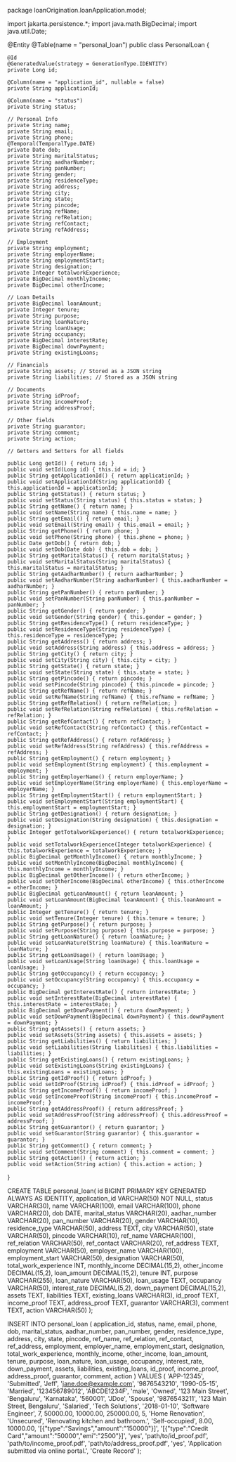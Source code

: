 package loanOrigination.loanApplication.model;

import jakarta.persistence.*;
import java.math.BigDecimal;
import java.util.Date;

@Entity
@Table(name = "personal_loan")
public class PersonalLoan {

    @Id
    @GeneratedValue(strategy = GenerationType.IDENTITY)
    private Long id;

    @Column(name = "application_id", nullable = false)
    private String applicationId;

    @Column(name = "status")
    private String status;

    // Personal Info
    private String name;
    private String email;
    private String phone;
    @Temporal(TemporalType.DATE)
    private Date dob;
    private String maritalStatus;
    private String aadharNumber;
    private String panNumber;
    private String gender;
    private String residenceType;
    private String address;
    private String city;
    private String state;
    private String pincode;
    private String refName;
    private String refRelation;
    private String refContact;
    private String refAddress;

    // Employment
    private String employment;
    private String employerName;
    private String employmentStart;
    private String designation;
    private Integer totalworkExperience;
    private BigDecimal monthlyIncome;
    private BigDecimal otherIncome;

    // Loan Details
    private BigDecimal loanAmount;
    private Integer tenure;
    private String purpose;
    private String loanNature;
    private String loanUsage;
    private String occupancy;
    private BigDecimal interestRate;
    private BigDecimal downPayment;
    private String existingLoans;

    // Financials
    private String assets; // Stored as a JSON string
    private String liabilities; // Stored as a JSON string

    // Documents
    private String idProof;
    private String incomeProof;
    private String addressProof;

    // Other fields
    private String guarantor;
    private String comment;
    private String action;

    // Getters and Setters for all fields

    public Long getId() { return id; }
    public void setId(Long id) { this.id = id; }
    public String getApplicationId() { return applicationId; }
    public void setApplicationId(String applicationId) { this.applicationId = applicationId; }
    public String getStatus() { return status; }
    public void setStatus(String status) { this.status = status; }
    public String getName() { return name; }
    public void setName(String name) { this.name = name; }
    public String getEmail() { return email; }
    public void setEmail(String email) { this.email = email; }
    public String getPhone() { return phone; }
    public void setPhone(String phone) { this.phone = phone; }
    public Date getDob() { return dob; }
    public void setDob(Date dob) { this.dob = dob; }
    public String getMaritalStatus() { return maritalStatus; }
    public void setMaritalStatus(String maritalStatus) { this.maritalStatus = maritalStatus; }
    public String getAadharNumber() { return aadharNumber; }
    public void setAadharNumber(String aadharNumber) { this.aadharNumber = aadharNumber; }
    public String getPanNumber() { return panNumber; }
    public void setPanNumber(String panNumber) { this.panNumber = panNumber; }
    public String getGender() { return gender; }
    public void setGender(String gender) { this.gender = gender; }
    public String getResidenceType() { return residenceType; }
    public void setResidenceType(String residenceType) { this.residenceType = residenceType; }
    public String getAddress() { return address; }
    public void setAddress(String address) { this.address = address; }
    public String getCity() { return city; }
    public void setCity(String city) { this.city = city; }
    public String getState() { return state; }
    public void setState(String state) { this.state = state; }
    public String getPincode() { return pincode; }
    public void setPincode(String pincode) { this.pincode = pincode; }
    public String getRefName() { return refName; }
    public void setRefName(String refName) { this.refName = refName; }
    public String getRefRelation() { return refRelation; }
    public void setRefRelation(String refRelation) { this.refRelation = refRelation; }
    public String getRefContact() { return refContact; }
    public void setRefContact(String refContact) { this.refContact = refContact; }
    public String getRefAddress() { return refAddress; }
    public void setRefAddress(String refAddress) { this.refAddress = refAddress; }
    public String getEmployment() { return employment; }
    public void setEmployment(String employment) { this.employment = employment; }
    public String getEmployerName() { return employerName; }
    public void setEmployerName(String employerName) { this.employerName = employerName; }
    public String getEmploymentStart() { return employmentStart; }
    public void setEmploymentStart(String employmentStart) { this.employmentStart = employmentStart; }
    public String getDesignation() { return designation; }
    public void setDesignation(String designation) { this.designation = designation; }
    public Integer getTotalworkExperience() { return totalworkExperience; }
    public void setTotalworkExperience(Integer totalworkExperience) { this.totalworkExperience = totalworkExperience; }
    public BigDecimal getMonthlyIncome() { return monthlyIncome; }
    public void setMonthlyIncome(BigDecimal monthlyIncome) { this.monthlyIncome = monthlyIncome; }
    public BigDecimal getOtherIncome() { return otherIncome; }
    public void setOtherIncome(BigDecimal otherIncome) { this.otherIncome = otherIncome; }
    public BigDecimal getLoanAmount() { return loanAmount; }
    public void setLoanAmount(BigDecimal loanAmount) { this.loanAmount = loanAmount; }
    public Integer getTenure() { return tenure; }
    public void setTenure(Integer tenure) { this.tenure = tenure; }
    public String getPurpose() { return purpose; }
    public void setPurpose(String purpose) { this.purpose = purpose; }
    public String getLoanNature() { return loanNature; }
    public void setLoanNature(String loanNature) { this.loanNature = loanNature; }
    public String getLoanUsage() { return loanUsage; }
    public void setLoanUsage(String loanUsage) { this.loanUsage = loanUsage; }
    public String getOccupancy() { return occupancy; }
    public void setOccupancy(String occupancy) { this.occupancy = occupancy; }
    public BigDecimal getInterestRate() { return interestRate; }
    public void setInterestRate(BigDecimal interestRate) { this.interestRate = interestRate; }
    public BigDecimal getDownPayment() { return downPayment; }
    public void setDownPayment(BigDecimal downPayment) { this.downPayment = downPayment; }
    public String getAssets() { return assets; }
    public void setAssets(String assets) { this.assets = assets; }
    public String getLiabilities() { return liabilities; }
    public void setLiabilities(String liabilities) { this.liabilities = liabilities; }
    public String getExistingLoans() { return existingLoans; }
    public void setExistingLoans(String existingLoans) { this.existingLoans = existingLoans; }
    public String getIdProof() { return idProof; }
    public void setIdProof(String idProof) { this.idProof = idProof; }
    public String getIncomeProof() { return incomeProof; }
    public void setIncomeProof(String incomeProof) { this.incomeProof = incomeProof; }
    public String getAddressProof() { return addressProof; }
    public void setAddressProof(String addressProof) { this.addressProof = addressProof; }
    public String getGuarantor() { return guarantor; }
    public void setGuarantor(String guarantor) { this.guarantor = guarantor; }
    public String getComment() { return comment; }
    public void setComment(String comment) { this.comment = comment; }
    public String getAction() { return action; }
    public void setAction(String action) { this.action = action; }
}


CREATE TABLE personal_loan(
    id BIGINT PRIMARY KEY GENERATED ALWAYS AS IDENTITY,
    application_id VARCHAR(50) NOT NULL,
    status VARCHAR(30),
    name VARCHAR(100),
    email VARCHAR(100),
    phone VARCHAR(20),
    dob DATE,
    marital_status VARCHAR(20),
    aadhar_number VARCHAR(20),
    pan_number VARCHAR(20),
    gender VARCHAR(10),
    residence_type VARCHAR(50),
    address TEXT,
    city VARCHAR(50),
    state VARCHAR(50),
    pincode VARCHAR(10),
    ref_name VARCHAR(100),
    ref_relation VARCHAR(50),
    ref_contact VARCHAR(20),
    ref_address TEXT,
    employment VARCHAR(50),
    employer_name VARCHAR(100),
    employment_start VARCHAR(50),
    designation VARCHAR(50),
    total_work_experience INT,
    monthly_income DECIMAL(15,2),
    other_income DECIMAL(15,2),
    loan_amount DECIMAL(15,2),
    tenure INT,
    purpose VARCHAR(255),
    loan_nature VARCHAR(50),
    loan_usage TEXT,
    occupancy VARCHAR(50),
    interest_rate DECIMAL(5,2),
    down_payment DECIMAL(15,2),
    assets TEXT,
    liabilities TEXT,
    existing_loans VARCHAR(3),
    id_proof TEXT,
    income_proof TEXT,
    address_proof TEXT,
    guarantor VARCHAR(3),
    comment TEXT,
    action VARCHAR(50)
);














INSERT INTO personal_loan (
    application_id, status, name, email, phone, dob, marital_status,
    aadhar_number, pan_number, gender, residence_type, address, city,
    state, pincode, ref_name, ref_relation, ref_contact, ref_address,
    employment, employer_name, employment_start, designation,
    total_work_experience, monthly_income, other_income, loan_amount,
    tenure, purpose, loan_nature, loan_usage, occupancy, interest_rate,
    down_payment, assets, liabilities, existing_loans, id_proof,
    income_proof, address_proof, guarantor, comment, action
) VALUES (
    'APP-12345',
    'Submitted',
    'Jeff',
    'jane.doe@example.com',
    '9876543210',
    '1990-05-15',
    'Married',
    '123456789012',
    'ABCDE1234F',
    'male',
    'Owned',
    '123 Main Street',
    'Bengaluru',
    'Karnataka',
    '560001',
    'JDoe',
    'Spouse',
    '9876543211',
    '123 Main Street, Bengaluru',
    'Salaried',
    'Tech Solutions',
    '2018-01-10',
    'Software Engineer',
    7,
    50000.00,
    10000.00,
    250000.00,
    5,
    'Home Renovation',
    'Unsecured',
    'Renovating kitchen and bathroom.',
    'Self-occupied',
    8.00,
    10000.00,
    '[{"type":"Savings","amount":"150000"}]',
    '[{"type":"Credit Card","amount":"50000","emi":"2500"}]',
    'yes',
    'path/to/id_proof.pdf',
    'path/to/income_proof.pdf',
    'path/to/address_proof.pdf',
    'yes',
    'Application submitted via online portal.',
    'Create Record'
);
